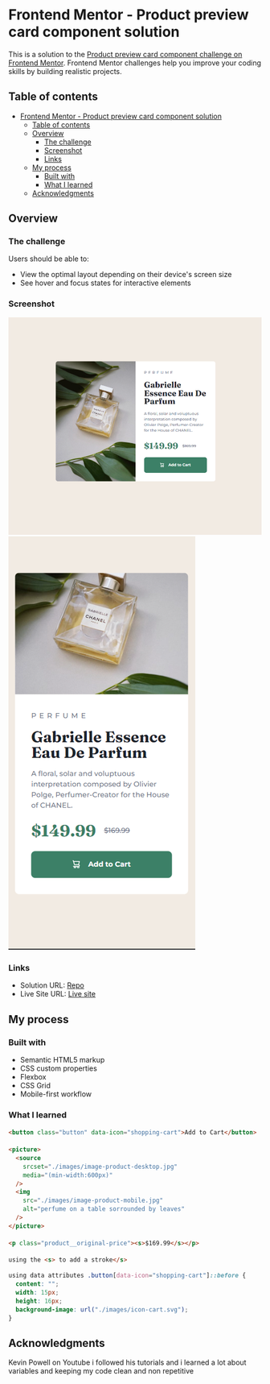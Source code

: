 # Frontend Mentor - Product preview card component solution

This is a solution to the [Product preview card component challenge on Frontend Mentor](https://www.frontendmentor.io/challenges/product-preview-card-component-GO7UmttRfa). Frontend Mentor challenges help you improve your coding skills by building realistic projects.

## Table of contents

- [Frontend Mentor - Product preview card component solution](#frontend-mentor---product-preview-card-component-solution)
  - [Table of contents](#table-of-contents)
  - [Overview](#overview)
    - [The challenge](#the-challenge)
    - [Screenshot](#screenshot)
    - [Links](#links)
  - [My process](#my-process)
    - [Built with](#built-with)
    - [What I learned](#what-i-learned)
  - [Acknowledgments](#acknowledgments)

## Overview

### The challenge

Users should be able to:

- View the optimal layout depending on their device's screen size
- See hover and focus states for interactive elements

### Screenshot

![](./sc-desktop.png)
![](./sc-mobile.png)

### Links

- Solution URL: [Repo](https://github.com/Dribbz/Product-preview-card-component)
- Live Site URL: [Live site](https://stunning-puppy-843b6d.netlify.app/)

## My process

### Built with

- Semantic HTML5 markup
- CSS custom properties
- Flexbox
- CSS Grid
- Mobile-first workflow

### What I learned

```html
<button class="button" data-icon="shopping-cart">Add to Cart</button>

<picture>
  <source
    srcset="./images/image-product-desktop.jpg"
    media="(min-width:600px)"
  />
  <img
    src="./images/image-product-mobile.jpg"
    alt="perfume on a table sorrounded by leaves"
  />
</picture>

<p class="product__original-price"><s>$169.99</s></p>

using the <s> to add a stroke</s>
```

```css
using data attributes .button[data-icon="shopping-cart"]::before {
  content: "";
  width: 15px;
  height: 16px;
  background-image: url("./images/icon-cart.svg");
}
```

## Acknowledgments

Kevin Powell on Youtube i followed his tutorials and i learned a lot about variables and keeping my code clean and non repetitive
